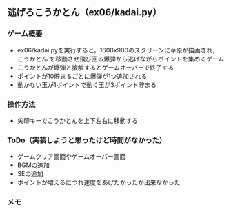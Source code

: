 ## 逃げろこうかとん（ex06/kadai.py）
### ゲーム概要
- ex06/kadai.pyを実行すると，1600x900のスクリーンに草原が描画され，こうかとん
を移動させ飛び回る爆弾から逃げながらポイントを集めるゲーム
- こうかとんが爆弾と接触するとゲームオーバーで終了する
- ポイントが10貯まるごとに爆弾が1つ追加される
- 動かない玉が1ポイントで動く玉が3ポイント貯まる
### 操作方法
- 矢印キーでこうかとんを上下左右に移動する
### ToDo（実装しようと思ったけど時間がなかった）
- ゲームクリア画面やゲームオーバー画面
- BGMの追加
- SEの追加
- ポイントが増えるにつれ速度をあげたかったが出来なかった
### メモ
